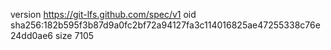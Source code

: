 version https://git-lfs.github.com/spec/v1
oid sha256:182b595f3b87d9a0fc2bf72a94127fa3c114016825ae47255338c76e24dd0ae6
size 7105
